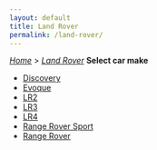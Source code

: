 ```yaml
---
layout: default
title: Land Rover
permalink: /land-rover/
---
```

[*Home*](/) > [*Land Rover*](/land-rover/)
**Select car make**
- [Discovery](/land-rover/discovery/)
- [Evoque](/land-rover/evoque/)
- [LR2](/land-rover/lr2/)
- [LR3](/land-rover/lr3/)
- [LR4](/land-rover/lr4/)
- [Range Rover Sport](/land-rover/range-rover-sport/)
- [Range Rover](/land-rover/range-rover/)
